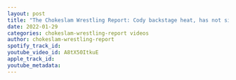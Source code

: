 ```yaml
---
layout: post
title: "The Chokeslam Wrestling Report: Cody backstage heat, has not sign w/AEW. Will he be at the Rumble?"
date: 2022-01-29
categories: chokeslam-wrestling-report videos
author: chokeslam-wrestling-report
spotify_track_id: 
youtube_video_id: A8tX50ItkuE
apple_track_id: 
youtube_metadata: 
---
```

